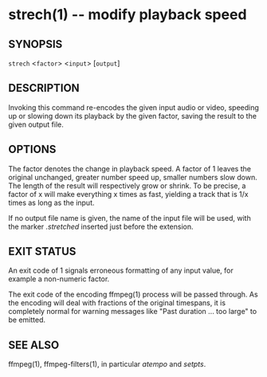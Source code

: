 # strech(1) -- modify playback speed

## SYNOPSIS

`strech` <`factor`> <`input`> [`output`]


## DESCRIPTION

Invoking this command re-encodes the given input audio or video, speeding up or slowing down its playback by the given factor, saving the result to the given output file.


## OPTIONS

The factor denotes the change in playback speed. A factor of 1 leaves the original unchanged, greater number speed up, smaller numbers slow down. The length of the result will respectively grow or shrink. To be precise, a factor of x will make everything x times as fast, yielding a track that is 1/x times as long as the input.

If no output file name is given, the name of the input file will be used, with the marker *.stretched* inserted just before the extension.


## EXIT STATUS

An exit code of 1 signals erroneous formatting of any input value, for example a non-numeric factor.

The exit code of the encoding ffmpeg(1) process will be passed through. As the encoding will deal with fractions of the original timespans, it is completely normal for warning messages like "Past duration ... too large" to be emitted.


## SEE ALSO

ffmpeg(1), ffmpeg-filters(1), in particular _atempo_ and _setpts_.
